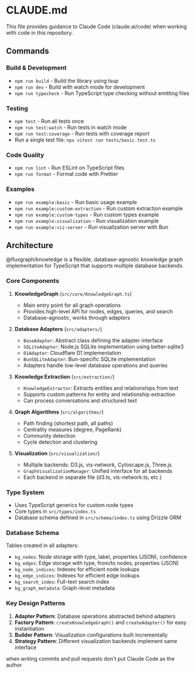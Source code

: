 # CLAUDE.md

This file provides guidance to Claude Code (claude.ai/code) when working with code in this repository.

## Commands

### Build & Development

- `npm run build` - Build the library using tsup
- `npm run dev` - Build with watch mode for development
- `npm run typecheck` - Run TypeScript type checking without emitting files

### Testing

- `npm test` - Run all tests once
- `npm run test:watch` - Run tests in watch mode
- `npm run test:coverage` - Run tests with coverage report
- Run a single test file: `npx vitest run tests/basic.test.ts`

### Code Quality

- `npm run lint` - Run ESLint on TypeScript files
- `npm run format` - Format code with Prettier

### Examples

- `npm run example:basic` - Run basic usage example
- `npm run example:custom-extraction` - Run custom extraction example
- `npm run example:custom-types` - Run custom types example
- `npm run example:visualization` - Run visualization example
- `npm run example:viz-server` - Run visualization server with Bun

## Architecture

@fluxgraph/knowledge is a flexible, database-agnostic knowledge graph implementation for TypeScript that supports multiple database backends.

### Core Components

1. **KnowledgeGraph** (`src/core/KnowledgeGraph.ts`)
   - Main entry point for all graph operations
   - Provides high-level API for nodes, edges, queries, and search
   - Database-agnostic, works through adapters

2. **Database Adapters** (`src/adapters/`)
   - `BaseAdapter`: Abstract class defining the adapter interface
   - `SQLiteAdapter`: Node.js SQLite implementation using better-sqlite3
   - `D1Adapter`: Cloudflare D1 implementation
   - `BunSQLiteAdapter`: Bun-specific SQLite implementation
   - Adapters handle low-level database operations and queries

3. **Knowledge Extraction** (`src/extraction/`)
   - `KnowledgeExtractor`: Extracts entities and relationships from text
   - Supports custom patterns for entity and relationship extraction
   - Can process conversations and structured text

4. **Graph Algorithms** (`src/algorithms/`)
   - Path finding (shortest path, all paths)
   - Centrality measures (degree, PageRank)
   - Community detection
   - Cycle detection and clustering

5. **Visualization** (`src/visualization/`)
   - Multiple backends: D3.js, vis-network, Cytoscape.js, Three.js
   - `GraphVisualizationManager`: Unified interface for all backends
   - Each backend in separate file (d3.ts, vis-network.ts, etc.)

### Type System

- Uses TypeScript generics for custom node types
- Core types in `src/types/index.ts`
- Database schema defined in `src/schema/index.ts` using Drizzle ORM

### Database Schema

Tables created in all adapters:

- `kg_nodes`: Node storage with type, label, properties (JSON), confidence
- `kg_edges`: Edge storage with type, from/to nodes, properties (JSON)
- `kg_node_indices`: Indexes for efficient node lookups
- `kg_edge_indices`: Indexes for efficient edge lookups
- `kg_search_index`: Full-text search index
- `kg_graph_metadata`: Graph-level metadata

### Key Design Patterns

1. **Adapter Pattern**: Database operations abstracted behind adapters
2. **Factory Pattern**: `createKnowledgeGraph()` and `createAdapter()` for easy instantiation
3. **Builder Pattern**: Visualization configurations built incrementally
4. **Strategy Pattern**: Different visualization backends implement same interface

when writing commits and pull requests don't put Claude Code as the author
